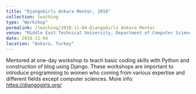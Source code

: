 ```yaml
---
title: "DjangoGirls Ankara Mentor, 2018"
collection: teaching
type: "Workshop"
permalink: /teaching/2018-11-04-DjangoGirls Ankara Mentor
venue: "Middle East Technical University, Department of Computer Sciences"
date: 2018-11-04
location: "Ankara, Turkey"
---
```


Mentored at one-day workshop to teach basic coding skills with Python and construction of blog using Django. 
These workshops are important to introduce programming to women who coming from various expertise and different fields except computer sciences.
More info: https://djangogirls.org/


